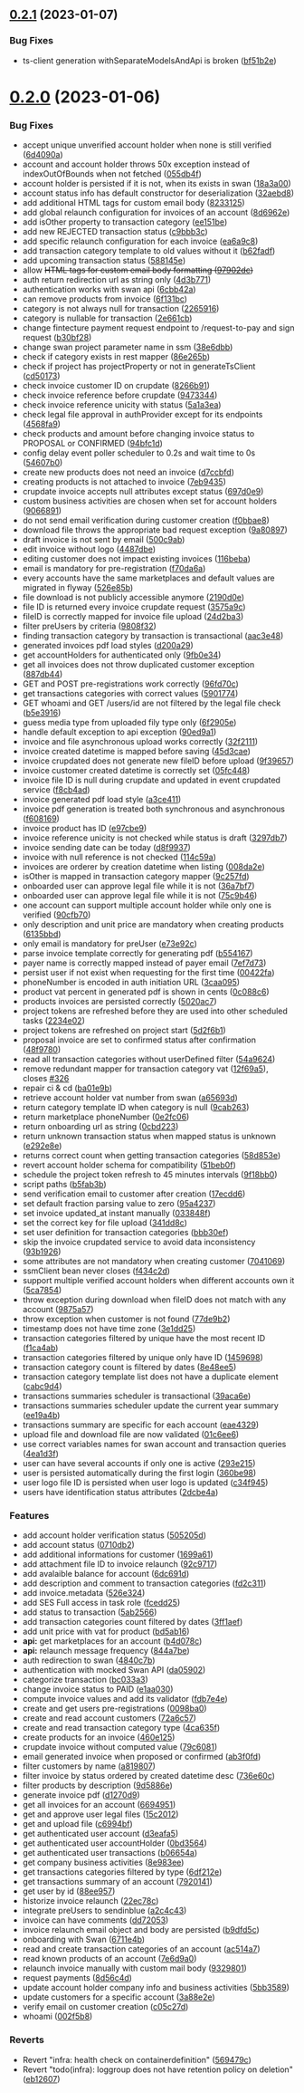 ## [0.2.1](https://github.com/b-partners/bpartners-api/compare/v0.2.0...v0.2.1) (2023-01-07)


### Bug Fixes

* ts-client generation withSeparateModelsAndApi is broken ([bf51b2e](https://github.com/b-partners/bpartners-api/commit/bf51b2e5de45e000d918798a293d2a3530847705))



# [0.2.0](https://github.com/b-partners/bpartners-api/compare/da05902300b104b8ddbdc5669914d23102600953...v0.2.0) (2023-01-06)


### Bug Fixes

* accept unique unverified account holder when none is still verified ([6d4090a](https://github.com/b-partners/bpartners-api/commit/6d4090acf557ebd65f23c762bbe030e37143b5c9))
* account and account holder throws 50x exception instead of indexOutOfBounds when not fetched ([055db4f](https://github.com/b-partners/bpartners-api/commit/055db4fd4ee4339bca52847e42a2c4a0466bf08d))
* account holder is persisted if it is not, when its exists in swan ([18a3a00](https://github.com/b-partners/bpartners-api/commit/18a3a00f808e4ca287ba03def7a4f14874c99c06))
* account status info has default constructor for deserialization ([32aebd8](https://github.com/b-partners/bpartners-api/commit/32aebd80c7dd2c9de284b2125964f2fff18356f0))
* add additional HTML tags for custom email body ([8233125](https://github.com/b-partners/bpartners-api/commit/82331252f74848e3470955aa9363f75bb21274a3))
* add global relaunch configuration for invoices of an account ([8d6962e](https://github.com/b-partners/bpartners-api/commit/8d6962ecc6f09aae69f4362db348cddc824a8a8a))
* add isOther property to transaction category ([ee151be](https://github.com/b-partners/bpartners-api/commit/ee151be6e98b02ceebb240ab7dba0e4fcd95a982))
* add new REJECTED transaction status ([c9bbb3c](https://github.com/b-partners/bpartners-api/commit/c9bbb3cdedab886a5f02bd907d22f707342c0e47))
* add specific relaunch configuration for each invoice ([ea6a9c8](https://github.com/b-partners/bpartners-api/commit/ea6a9c82afba20ee9a5324eb7e34846c7046d226))
* add transaction category template to old values without it ([b62fadf](https://github.com/b-partners/bpartners-api/commit/b62fadfc8eb2902f7a84f3b9c2a536fc722e5c24))
* add upcoming transaction status ([588145e](https://github.com/b-partners/bpartners-api/commit/588145ed63d41efdf6aa1d24c0b2d74df21c788a))
* allow <del> HTML tags for custom email body formatting ([97902dc](https://github.com/b-partners/bpartners-api/commit/97902dc6783dc45d5cc6745da13dc62089b42dfb))
* auth return redirection url as string only ([4d3b771](https://github.com/b-partners/bpartners-api/commit/4d3b771e7257b8375fecfa4f3e543e12b22be38e))
* authentication works with swan api ([6cbb42a](https://github.com/b-partners/bpartners-api/commit/6cbb42a9d9938ec4a075738533f93567babb04b2))
* can remove products from invoice ([6f131bc](https://github.com/b-partners/bpartners-api/commit/6f131bcec421c1c30c2bba28fdea048c790ebbfc))
* category is not always null for transaction ([2265916](https://github.com/b-partners/bpartners-api/commit/22659166961e66027e49caf10bd7c05e92bea203))
* category is nullable for transaction ([2e661cb](https://github.com/b-partners/bpartners-api/commit/2e661cbc6d675dd5bc0d0539a5b6b3a2ec8038f3))
* change fintecture payment request endpoint to /request-to-pay and sign request ([b30bf28](https://github.com/b-partners/bpartners-api/commit/b30bf28aefc658151f0c0488ef214a5de5fb1c61))
* change swan project parameter name in ssm ([38e6dbb](https://github.com/b-partners/bpartners-api/commit/38e6dbb381b362dc14a4d18b97956e84482255e0))
* check if category exists in rest mapper ([86e265b](https://github.com/b-partners/bpartners-api/commit/86e265b4d3fc8f0305df44c5bde50416e75f4deb))
* check if project has projectProperty or not in generateTsClient ([cd50173](https://github.com/b-partners/bpartners-api/commit/cd50173d5a7552349f12bd10a5588c9774159b8b))
* check invoice customer ID on crupdate ([8266b91](https://github.com/b-partners/bpartners-api/commit/8266b91e9de6d324d225fa2eacc0b9839baa3787))
* check invoice reference before crupdate ([9473344](https://github.com/b-partners/bpartners-api/commit/9473344e1237c5f1336c2c6d199a1b2631556ef7))
* check invoice reference unicity with status ([5a1a3ea](https://github.com/b-partners/bpartners-api/commit/5a1a3eab9556b283ccb84ed9ae85c2e88a359a34))
* check legal file approval in authProvider except for its endpoints ([4568fa9](https://github.com/b-partners/bpartners-api/commit/4568fa98ee4181a5e684cb601c7c18c3061bd12f))
* check products and amount before changing invoice status to PROPOSAL or CONFIRMED ([94bfc1d](https://github.com/b-partners/bpartners-api/commit/94bfc1d5c9627a5ac51a19108466595d79753b5e))
* config delay event poller scheduler to 0.2s and wait time to 0s ([54607b0](https://github.com/b-partners/bpartners-api/commit/54607b03a16f8da3f137227ce747e010309ef7f6))
* create new products does not need an invoice ([d7ccbfd](https://github.com/b-partners/bpartners-api/commit/d7ccbfddc2515ee0e6f84f346083ae5932c21466))
* creating products is not attached to invoice ([7eb9435](https://github.com/b-partners/bpartners-api/commit/7eb94352ff67b7cc99e083aae6c00affb358c784))
* crupdate invoice accepts null attributes except status ([697d0e9](https://github.com/b-partners/bpartners-api/commit/697d0e99cb47f8bec7d1f05ec91c24c726f74f95))
* custom business activities are chosen when set for account holders ([9066891](https://github.com/b-partners/bpartners-api/commit/9066891a4c18669b89b2444b7e91e0fd108caa27))
* do not send email verification during customer creation ([f0bbae8](https://github.com/b-partners/bpartners-api/commit/f0bbae8344e0a2899cdfa3386ca6bb169627410e))
* download file throws the appropriate bad request exception ([9a80897](https://github.com/b-partners/bpartners-api/commit/9a80897687c83bf8779017ba62659232b42b786c))
* draft invoice is not sent by email ([500c9ab](https://github.com/b-partners/bpartners-api/commit/500c9abca61f0665a99b3c457532e34d8f59d66e))
* edit invoice without logo ([4487dbe](https://github.com/b-partners/bpartners-api/commit/4487dbe6e917708006c8beab9c0155b8a4b60b30))
* editing customer does not impact existing invoices ([116beba](https://github.com/b-partners/bpartners-api/commit/116beba0a97f6531b8ff1582f1f56bad04a30524))
* email is mandatory for pre-registration ([f70da6a](https://github.com/b-partners/bpartners-api/commit/f70da6adeec54e4f78256e170aeb35f485c1437a))
* every accounts have the same marketplaces and default values are migrated in flyway ([526e85b](https://github.com/b-partners/bpartners-api/commit/526e85b72985e59e9260a57e6199396b7e816a6a))
* file download is not publicly accessible anymore ([2190d0e](https://github.com/b-partners/bpartners-api/commit/2190d0e7e62339cb7439d2aaa558d240491b84c2))
* file ID is returned every invoice crupdate request ([3575a9c](https://github.com/b-partners/bpartners-api/commit/3575a9c9de0321ee29d75768b81b12b0164ad09d))
* fileID is correctly mapped for invoice file upload ([24d2ba3](https://github.com/b-partners/bpartners-api/commit/24d2ba3d37a480d76c592aabfde8385950dc9346))
* filter preUsers by criteria ([9808f32](https://github.com/b-partners/bpartners-api/commit/9808f3247216b33731d0d4f397040e98e9fc6a06))
* finding transaction category by transaction is transactional ([aac3e48](https://github.com/b-partners/bpartners-api/commit/aac3e48603ac6b8ad781153408e7671b033bd147))
* generated invoices pdf load styles ([d200a29](https://github.com/b-partners/bpartners-api/commit/d200a29584f11e9b733a8e99e1de5e5abb8065cd))
* get accountHolders for authenticated only ([9fb0e34](https://github.com/b-partners/bpartners-api/commit/9fb0e34f1e2108bd89947fff55919772a78cca8c))
* get all invoices does not throw duplicated customer exception ([887db44](https://github.com/b-partners/bpartners-api/commit/887db44b5dcb895ae0274c15fbfe798be4489e7c))
* GET and POST pre-registrations work correctly ([96fd70c](https://github.com/b-partners/bpartners-api/commit/96fd70c28ee6814007458b5cb6d59aa53f16c82e))
* get transactions categories with correct values ([5901774](https://github.com/b-partners/bpartners-api/commit/59017749d295cab08e262104f57e95b5306e7f6f))
* GET whoami and GET /users/id are not filtered by the legal file check ([b5e3916](https://github.com/b-partners/bpartners-api/commit/b5e3916d33268e7a521e50d37e05d87aed9d2d5d))
* guess media type from uploaded fily type only ([6f2905e](https://github.com/b-partners/bpartners-api/commit/6f2905edf71b609ab3fca14835a56c9d235f9bd4))
* handle default exception to api exception ([90ed9a1](https://github.com/b-partners/bpartners-api/commit/90ed9a1d40a9776958b8daae0f7d69047425468f))
* invoice and file asynchronous upload works correctly ([32f2111](https://github.com/b-partners/bpartners-api/commit/32f21118d18598539dc3bfb468495e9aefdd5073))
* invoice created datetime is mapped before saving ([45d3cae](https://github.com/b-partners/bpartners-api/commit/45d3caed51920af315224fe54d2353da36ef579a))
* invoice crupdated does not generate new fileID before upload ([9f39657](https://github.com/b-partners/bpartners-api/commit/9f39657a2f74a31b3304d5226b2381e1f8d5bfa1))
* invoice customer created datetime is correctly set ([05fc448](https://github.com/b-partners/bpartners-api/commit/05fc448a83cd4457f6ef8adf1f8edca913643ebf))
* invoice file ID is null during crupdate and updated in event crupdated service ([f8cb4ad](https://github.com/b-partners/bpartners-api/commit/f8cb4ad37d7a3b677bce6dc6b6b2a72c11f804f3))
* invoice generated pdf load style ([a3ce411](https://github.com/b-partners/bpartners-api/commit/a3ce41137e260dfd563bf7e837e420bbd1551dff))
* invoice pdf generation is treated both synchronous and asynchronous ([f608169](https://github.com/b-partners/bpartners-api/commit/f60816909368d149501aaa029c6f7bfaa5c1761a))
* invoice product has ID ([e97cbe9](https://github.com/b-partners/bpartners-api/commit/e97cbe9de9eaa03fa197806baecdb09eae969bf3))
* invoice reference unicity is not checked while status is draft ([3297db7](https://github.com/b-partners/bpartners-api/commit/3297db7a48d8d4493701fa0d400c8ddb5fe7a9b9))
* invoice sending date can be today ([d8f9937](https://github.com/b-partners/bpartners-api/commit/d8f993722410ba6ffa4a6eae10cda1bb532e388a))
* invoice with null reference is not checked ([114c59a](https://github.com/b-partners/bpartners-api/commit/114c59a4203085e37fcb552f858324fb3a768e75))
* invoices are orderer by creation datetime when listing ([008da2e](https://github.com/b-partners/bpartners-api/commit/008da2ed89c1e8a716be3571e36847b12f2fbdab))
* isOther is mapped in transaction category mapper ([9c257fd](https://github.com/b-partners/bpartners-api/commit/9c257fd6a8d6b3176e8533ec409a63c4245ec2a8))
* onboarded user can approve legal file while it is not ([36a7bf7](https://github.com/b-partners/bpartners-api/commit/36a7bf7a61174d253a4b5259b24b452c8cb65c4a))
* onboarded user can approve legal file while it is not ([75c9b46](https://github.com/b-partners/bpartners-api/commit/75c9b4693d2e5500ced72cf7b876b67327f3015b))
* one account can support multiple account holder while only one is verified ([90cfb70](https://github.com/b-partners/bpartners-api/commit/90cfb70d61e5aa4cdf32457149f62a61c1820012))
* only description and unit price are mandatory when creating products ([6135bbd](https://github.com/b-partners/bpartners-api/commit/6135bbdbbd689c674fb363d61de6816a6de49a08))
* only email is mandatory for preUser ([e73e92c](https://github.com/b-partners/bpartners-api/commit/e73e92c8cefe61a0f94c05ad25b1c0e386c4af19))
* parse invoice template correctly for generating pdf ([b554167](https://github.com/b-partners/bpartners-api/commit/b554167bbe9ca23b2a972a5ec87102763d2e276a))
* payer name is correctly mapped instead of payer email ([7ef7d73](https://github.com/b-partners/bpartners-api/commit/7ef7d738b9118e3af53e89916bb14654ce251420))
* persist user if not exist when requesting for the first time ([00422fa](https://github.com/b-partners/bpartners-api/commit/00422fae52f3125d2677244c88c1c07756ccd679))
* phoneNumber is encoded in auth initiation URL ([3caa095](https://github.com/b-partners/bpartners-api/commit/3caa095e421b1fcab40cae10e07a3ce9af7993e5))
* product vat percent in generated pdf is shown in cents ([0c088c6](https://github.com/b-partners/bpartners-api/commit/0c088c671f9d228b93e11763c3d423f97ebfa64a))
* products invoices are persisted correctly ([5020ac7](https://github.com/b-partners/bpartners-api/commit/5020ac728e67b2dd6c94a0ed2f875a16f8ca29aa))
* project tokens are refreshed before they are used into other scheduled tasks ([2234e02](https://github.com/b-partners/bpartners-api/commit/2234e02d36aee8dd415613b733a7e5396f598b7e))
* project tokens are refreshed on project start ([5d2f6b1](https://github.com/b-partners/bpartners-api/commit/5d2f6b19b4c6d633f0b459e6788f13e2be575910))
* proposal invoice are set to confirmed status after confirmation ([48f9780](https://github.com/b-partners/bpartners-api/commit/48f9780c8dd3568e126e7867792780c388959bbe))
* read all transaction categories without userDefined filter ([54a9624](https://github.com/b-partners/bpartners-api/commit/54a9624b763284a0008c1939d639bec7eddda7af))
* remove redundant mapper for transaction category vat ([12f69a5](https://github.com/b-partners/bpartners-api/commit/12f69a5df48c96c3ab0ca4f43944d9496ed6c494)), closes [#326](https://github.com/b-partners/bpartners-api/issues/326)
* repair ci & cd ([ba01e9b](https://github.com/b-partners/bpartners-api/commit/ba01e9b7bc790beb726260bff381042652b17fcb))
* retrieve account holder vat number from swan ([a65693d](https://github.com/b-partners/bpartners-api/commit/a65693d2d634ceda1a3956663685d5a293d2acf3))
* return category template ID when category is null ([9cab263](https://github.com/b-partners/bpartners-api/commit/9cab263a436587bc5818c3d43b817408678d609f))
* return marketplace phoneNumber ([0e2fc06](https://github.com/b-partners/bpartners-api/commit/0e2fc06b35238ac71f96849af9eefa5c786249d7))
* return onboarding url as string ([0cbd223](https://github.com/b-partners/bpartners-api/commit/0cbd2236dd6f434602151d5d48c605fd98ae52d2))
* return unknown transaction status when mapped status is unknown ([e292e8e](https://github.com/b-partners/bpartners-api/commit/e292e8ef4a4de13612a231b8de2fef2730ab739f))
* returns correct count when getting transaction categories ([58d853e](https://github.com/b-partners/bpartners-api/commit/58d853e8d4de3326a0660687385ce8f161887674))
* revert account holder schema for compatibility ([51beb0f](https://github.com/b-partners/bpartners-api/commit/51beb0f025ccc2a1ca3ce9f9620ee8054bb834d8))
* schedule the project token refresh to 45 minutes intervals ([9f18bb0](https://github.com/b-partners/bpartners-api/commit/9f18bb06af5c45505d665bb5f9fe8b28537254ba))
* script paths ([b5fab3b](https://github.com/b-partners/bpartners-api/commit/b5fab3becfe5520788fe0f2963222bbc042f6b6e))
* send verification email to customer after creation ([17ecdd6](https://github.com/b-partners/bpartners-api/commit/17ecdd6b139dd7a63350e52d9f023462229ea2d9))
* set default fraction parsing value to zero ([95a4237](https://github.com/b-partners/bpartners-api/commit/95a4237ea58a07ea39e9a3dc2f15408586b19999))
* set invoice updated_at instant manually ([033848f](https://github.com/b-partners/bpartners-api/commit/033848ffdb89c93c6e44a5818c990216df049f64))
* set the correct key for file upload ([341dd8c](https://github.com/b-partners/bpartners-api/commit/341dd8cd1808f736441f617283cff5b0da8976b3))
* set user definition for transaction categories ([bbb30ef](https://github.com/b-partners/bpartners-api/commit/bbb30efc412140e8132b5e731466d4b3ea5709e0))
* skip the invoice crupdated service to avoid data inconsistency ([93b1926](https://github.com/b-partners/bpartners-api/commit/93b1926b1ef3a04874d07f10062951f3ae44920e))
* some attributes are not mandatory when creating customer ([7041069](https://github.com/b-partners/bpartners-api/commit/704106998fe83e3c0b037c48b44dd35502651a31))
* ssmClient bean never closes ([f434c2d](https://github.com/b-partners/bpartners-api/commit/f434c2dc11320ae6f98383a0b11098ad784a56b3))
* support multiple verified account holders when different accounts own it ([5ca7854](https://github.com/b-partners/bpartners-api/commit/5ca7854c29442869f781666d73ea61d79303db9e))
* throw exception during download when fileID does not match with any account ([9875a57](https://github.com/b-partners/bpartners-api/commit/9875a574b9b9179fdd6124efff5bcc72be69288c))
* throw exception when customer is not found ([77de9b2](https://github.com/b-partners/bpartners-api/commit/77de9b23824b9fe83618600c764ae20efa063282))
* timestamp does not have time zone ([3e1dd25](https://github.com/b-partners/bpartners-api/commit/3e1dd25a2024362ccc463949c8720a2acfd6e7c6))
* transaction categories filtered by unique have the most recent ID ([f1ca4ab](https://github.com/b-partners/bpartners-api/commit/f1ca4ab859b435a6b2af5e2d3aa15557d462c737))
* transaction categories filtered by unique only have ID ([1459698](https://github.com/b-partners/bpartners-api/commit/14596983fe3478274ea0feceb09cfc3d5a348d5b))
* transaction category count is filtered by dates ([8e48ee5](https://github.com/b-partners/bpartners-api/commit/8e48ee54020d5fe8ab3a10e793b39b1cb9bd086a))
* transaction category template list does not have a duplicate element ([cabc9d4](https://github.com/b-partners/bpartners-api/commit/cabc9d432e2b38af3ed3bdadfd538b6d4c65bc6c))
* transactions summaries scheduler is transactional ([39aca6e](https://github.com/b-partners/bpartners-api/commit/39aca6e11c47088b6975643f0df50a7fd25af899))
* transactions summaries scheduler update the current year summary ([ee19a4b](https://github.com/b-partners/bpartners-api/commit/ee19a4bfbce4687db536bb69323d70d6d5fd35d9))
* transactions summary are specific for each account ([eae4329](https://github.com/b-partners/bpartners-api/commit/eae4329e0cb407981769e979a56f21c6b704d5a7))
* upload file and download file are now validated ([01c6ee6](https://github.com/b-partners/bpartners-api/commit/01c6ee64ca79d0a04e5dbc07efa67e8bc6f0d850))
* use correct variables names for swan account and transaction queries ([4ea1d3f](https://github.com/b-partners/bpartners-api/commit/4ea1d3fcab5bf4e4d4f5b2ed78a367a28b7634aa))
* user can have several accounts if only one is active ([293e215](https://github.com/b-partners/bpartners-api/commit/293e215a0ea14c59064a92f9d24fabe7e75eab01))
* user is persisted automatically during the first login ([360be98](https://github.com/b-partners/bpartners-api/commit/360be98c6cee52d90f13d9948f9bf44e637ab2ed))
* user logo file ID is persisted when user logo is updated ([c34f945](https://github.com/b-partners/bpartners-api/commit/c34f945ca7d1b63ca228be0ebd6f194a19fde26f))
* users have identification status attributes ([2dcbe4a](https://github.com/b-partners/bpartners-api/commit/2dcbe4afdeabfb30397201dce373bf3a3ccce4d2))


### Features

* add account holder verification status ([505205d](https://github.com/b-partners/bpartners-api/commit/505205d429bdbc3428a2f6260ce11f6804652b28))
* add account status ([0710db2](https://github.com/b-partners/bpartners-api/commit/0710db22680465e796db040978c419f37ea16b15))
* add additional informations for customer ([1699a61](https://github.com/b-partners/bpartners-api/commit/1699a61dd28c5386890160ccf709e1b0845c0cc9))
* add attachment file ID to invoice relaunch ([92c9717](https://github.com/b-partners/bpartners-api/commit/92c97174ba2ebb0bd47f99b913e4ba9964aea8f9))
* add avalaible balance for account ([6dc691d](https://github.com/b-partners/bpartners-api/commit/6dc691d915c6ae6b67a0a6a93b09c9cfe0158bde))
* add description and comment to transaction categories ([fd2c311](https://github.com/b-partners/bpartners-api/commit/fd2c3117eefb97c18182a7711004743d88c95435))
* add invoice.metadata ([526e324](https://github.com/b-partners/bpartners-api/commit/526e324aad0b806c162880753969c84170aa6845))
* add SES Full access in task role ([fcedd25](https://github.com/b-partners/bpartners-api/commit/fcedd2513438840e1d99c4b5843b94afa49f583b))
* add status to transaction ([5ab2566](https://github.com/b-partners/bpartners-api/commit/5ab25669d6b25879f4dcd926a3bba115bf5b001b))
* add transaction categories count filtered by dates ([3ff1aef](https://github.com/b-partners/bpartners-api/commit/3ff1aef798aa3d84ffe827855ac3b53dca41312f))
* add unit price with vat for product ([bd5ab16](https://github.com/b-partners/bpartners-api/commit/bd5ab165f05ebd4ae7eb291861ead2a4df6b9d8b))
* **api:** get marketplaces for an account ([b4d078c](https://github.com/b-partners/bpartners-api/commit/b4d078cd23faad0f9fad02bcd5afcf560885c9a8))
* **api:** relaunch message frequency ([844a7be](https://github.com/b-partners/bpartners-api/commit/844a7be3fba5d7222f933356e15c810646bf115d))
* auth redirection to swan ([4840c7b](https://github.com/b-partners/bpartners-api/commit/4840c7b969a9b6f31ee396c9bbdd7e2556e6d0bc))
* authentication with mocked Swan API ([da05902](https://github.com/b-partners/bpartners-api/commit/da05902300b104b8ddbdc5669914d23102600953))
* categorize transaction ([bc033a3](https://github.com/b-partners/bpartners-api/commit/bc033a3d41cbf0345c1e1ccba762e83b4a6ae041))
* change invoice status to PAID ([e1aa030](https://github.com/b-partners/bpartners-api/commit/e1aa030e60f19f0044d0d32747ac8484c85350ed))
* compute invoice values and add its validator ([fdb7e4e](https://github.com/b-partners/bpartners-api/commit/fdb7e4e4f88dbe9a26b386d2b1528454ba7b31a7))
* create and get users pre-registrations ([0098ba0](https://github.com/b-partners/bpartners-api/commit/0098ba02b869cfba99c99c36ec5e33f06ef30fad))
* create and read account customers ([72a6c57](https://github.com/b-partners/bpartners-api/commit/72a6c571ef992e72630d4796ea37a86f5e600261))
* create and read transaction category type ([4ca635f](https://github.com/b-partners/bpartners-api/commit/4ca635fdbf746861265275efafc1caff0dc41557))
* create products for an invoice ([460e125](https://github.com/b-partners/bpartners-api/commit/460e1251bf2601585b1223a64fcf7ae0f71e6503))
* crupdate invoice without computed value ([79c6081](https://github.com/b-partners/bpartners-api/commit/79c60810f3e370c7d2384e7ddf1058a69cdd1f19))
* email generated invoice when proposed or confirmed ([ab3f0fd](https://github.com/b-partners/bpartners-api/commit/ab3f0fd2d555abb80dd65016cb833989d360314c))
* filter customers by name ([a819807](https://github.com/b-partners/bpartners-api/commit/a8198078280c884620ea0e6e58a69312febb2a8f))
* filter invoice by status ordered by created datetime desc ([736e60c](https://github.com/b-partners/bpartners-api/commit/736e60cb5f80af315db9c387f181c9ef0e77c31c))
* filter products by description ([9d5886e](https://github.com/b-partners/bpartners-api/commit/9d5886ef245d58eed40d54235bf379e87693bb02))
* generate invoice pdf ([d1270d9](https://github.com/b-partners/bpartners-api/commit/d1270d9ab73693ad9b5ad960a730bc445d675eb7))
* get all invoices for an account ([6694951](https://github.com/b-partners/bpartners-api/commit/66949514415594a647de61198812cd3c565edcc1))
* get and approve user legal files ([15c2012](https://github.com/b-partners/bpartners-api/commit/15c20125b5d3d666fae24fa895a0dfca16ab2ffa))
* get and upload file ([c6994bf](https://github.com/b-partners/bpartners-api/commit/c6994bf23ca52622c048c2341a1b791acea0cea9))
* get authenticated user account ([d3eafa5](https://github.com/b-partners/bpartners-api/commit/d3eafa57e366a89183279fad621a7c60496285fc))
* get authenticated user accountHolder ([0bd3564](https://github.com/b-partners/bpartners-api/commit/0bd35642eb524e106356116f127cfd5b16d6806d))
* get authenticated user transactions ([b06654a](https://github.com/b-partners/bpartners-api/commit/b06654a9bcd92bb103fbb49f1eb15a59426d2c49))
* get company business activities ([8e983ee](https://github.com/b-partners/bpartners-api/commit/8e983eeef50438abc3ce9d7e32975daf0131d4ab))
* get transactions categories filtered by type ([6df212e](https://github.com/b-partners/bpartners-api/commit/6df212ea2e42794802298a791ad103f5b57aaf73))
* get transactions summary of an account ([7920141](https://github.com/b-partners/bpartners-api/commit/7920141e825448363aff4d0d946d93577e12f0f4))
* get user by id ([88ee957](https://github.com/b-partners/bpartners-api/commit/88ee9578c1ec7bac4e5e66989bed458246300719))
* historize invoice relaunch ([22ec78c](https://github.com/b-partners/bpartners-api/commit/22ec78cb8bbfc1e6a469275ccdd049992a6b3354))
* integrate preUsers to sendinblue ([a2c4c43](https://github.com/b-partners/bpartners-api/commit/a2c4c435dc1d4bd7f5f2434f13b5b7aa485d6c8c))
* invoice can have comments ([dd72053](https://github.com/b-partners/bpartners-api/commit/dd72053766edabbb6c7179fd5643a99d787eec54))
* invoice relaunch email object and body are persisted ([b9dfd5c](https://github.com/b-partners/bpartners-api/commit/b9dfd5cb3edebfff12c24abd007aa9000db50de6))
* onboarding with Swan ([6711e4b](https://github.com/b-partners/bpartners-api/commit/6711e4bf99c19457f00e96274fbb1b577342238a))
* read and create transaction categories of an account ([ac514a7](https://github.com/b-partners/bpartners-api/commit/ac514a7068a976eacc96c1b95c585b2073262124))
* read known products of an account ([7e6d9a0](https://github.com/b-partners/bpartners-api/commit/7e6d9a05101ec3f3321ae15636d88d3a5b413f2a))
* relaunch invoice manually with custom mail body ([9329801](https://github.com/b-partners/bpartners-api/commit/9329801b7683ddf68a4725708a86a2f8ade3ebd3))
* request payments ([8d56c4d](https://github.com/b-partners/bpartners-api/commit/8d56c4dd0d363459b4d808ea531d71d067e040a7))
* update account holder company info and business activities ([5bb3589](https://github.com/b-partners/bpartners-api/commit/5bb3589489a75197ab3fea81134f883289cea77e))
* update customers for a specific account ([3a88e2e](https://github.com/b-partners/bpartners-api/commit/3a88e2e7fb673f87f468ff91f688e0c1175a51d0))
* verify email on customer creation ([c05c27d](https://github.com/b-partners/bpartners-api/commit/c05c27db06d8035b83258be0f13ce3abfdc508e0))
* whoami ([002f5b8](https://github.com/b-partners/bpartners-api/commit/002f5b8e7b3a226eb8918990a3c6cdc8e26a380a))


### Reverts

* Revert "infra: health check on containerdefinition" ([569479c](https://github.com/b-partners/bpartners-api/commit/569479caaba29cb7b96bb43eb684bfffeb952687))
* Revert "todo(infra): loggroup does not have retention policy on deletion" ([eb12607](https://github.com/b-partners/bpartners-api/commit/eb12607df27cce88e2cb3e5b02199bf408e57727))



